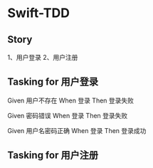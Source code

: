 # Swift-TDD

## Story 
1、用户登录
2、用户注册

## Tasking for 用户登录

Given 用户不存在
When 登录
Then 登录失败

Given 密码错误
When 登录
Then 登录失败

Given 用户名密码正确
When 登录
Then 登录成功


## Tasking for 用户注册

